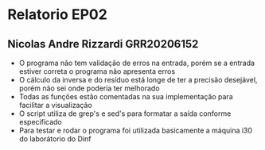 # Relatorio EP02

## Nicolas Andre Rizzardi GRR20206152

 - O programa não tem validação de erros na entrada, porém se a entrada estiver correta o programa não apresenta erros
 - O cálculo da inversa e do resíduo está longe de ter a precisão desejável, porém não sei onde poderia ter melhorado
 - Todas as funções estão comentadas na sua implementação para facilitar a visualização
 - O script utiliza de grep's e sed's para formatar a saída conforme especificado
 - Para testar e rodar o programa foi utilizada basicamente a máquina i30 do laborátorio do Dinf